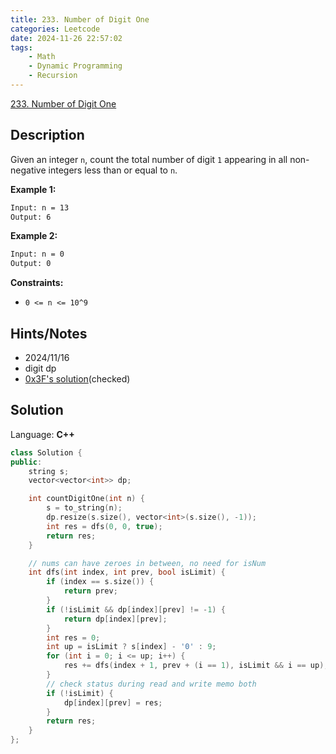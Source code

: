 ```yaml
---
title: 233. Number of Digit One
categories: Leetcode
date: 2024-11-26 22:57:02
tags:
    - Math
    - Dynamic Programming
    - Recursion
---
```


[233. Number of Digit One](https://leetcode.com/problems/number-of-digit-one/description/)

## Description

Given an integer `n`, count the total number of digit `1` appearing in all non-negative integers less than or equal to `n`.

**Example 1:**

```bash
Input: n = 13
Output: 6
```

**Example 2:**

```bash
Input: n = 0
Output: 0
```

**Constraints:**

- `0 <= n <= 10^9`

## Hints/Notes

- 2024/11/16
- digit dp
- [0x3F's solution](https://leetcode.cn/problems/number-of-digit-one/solutions/1750339/by-endlesscheng-h9ua/)(checked)

## Solution

Language: **C++**

```C++
class Solution {
public:
    string s;
    vector<vector<int>> dp;

    int countDigitOne(int n) {
        s = to_string(n);
        dp.resize(s.size(), vector<int>(s.size(), -1));
        int res = dfs(0, 0, true);
        return res;
    }

    // nums can have zeroes in between, no need for isNum
    int dfs(int index, int prev, bool isLimit) {
        if (index == s.size()) {
            return prev;
        }
        if (!isLimit && dp[index][prev] != -1) {
            return dp[index][prev];
        }
        int res = 0;
        int up = isLimit ? s[index] - '0' : 9;
        for (int i = 0; i <= up; i++) {
            res += dfs(index + 1, prev + (i == 1), isLimit && i == up);
        }
        // check status during read and write memo both
        if (!isLimit) {
            dp[index][prev] = res;
        }
        return res;
    }
};
```
